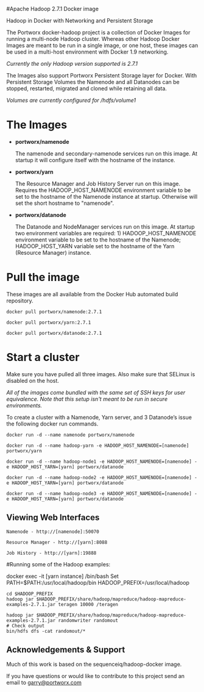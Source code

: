 #Apache Hadoop 2.7.1 Docker image

Hadoop in Docker with Networking and Persistent Storage

The Portworx docker-hadoop project is a collection of Docker Images for running a multi-node Hadoop cluster. Whereas other Hadoop Docker Images are meant to be run in a single image, or one host, these images can be used in a multi-host environment with Docker 1.9 networking.

_Currently the only Hadoop version supported is 2.7.1_

The Images also support Portworx Persistent Storage layer for Docker. With Persistent Storage Volumes the Namenode and all Datanodes can be stopped, restarted, migrated and cloned while retaining all data.

_Volumes are currently configured for /hdfs/volume1_

# The Images

* **portworx/namenode**

  The namenode and secondary-namenode services run on this image. At startup it will configure itself with the hostname of the instance.

* **portworx/yarn**

  The Resource Manager and Job History Server run on this image.  Requires the HADOOP_HOST_NAMENODE environment variable to be set to the hostname of the Namenode instance at startup. Otherwise will set the short hostname to "namenode". 

* **portworx/datanode**

  The Datanode and NodeManager services run on this image.  At startup two environment variables are required: 1) HADOOP_HOST_NAMENODE environment variable to be set to the hostname of the Namenode; HADOOP_HOST_YARN variable set to the hostname of the Yarn (Resource Manager) instance.


# Pull the image

These images are all available from the Docker Hub automated build repository.

```
docker pull portworx/namenode:2.7.1
```

```
docker pull portworx/yarn:2.7.1
```

```
docker pull portworx/datanode:2.7.1
```


# Start a cluster

Make sure you have pulled all three images. Also make sure that SELinux is disabled on the host. 

_All of the images come bundled with the same set of SSH keys for user equivalence. Note that this setup isn't meant to be run in secure environments._

To create a cluster with a Namenode, Yarn server, and 3 Datanode’s issue the following docker run commands. 


```
docker run -d --name namenode portworx/namenode
```

```
docker run -d --name hadoop-yarn -e HADOOP_HOST_NAMENODE=[namenode] portworx/yarn
```

```
docker run -d --name hadoop-node1 -e HADOOP_HOST_NAMENODE=[namenode] -e HADOOP_HOST_YARN=[yarn] portworx/datanode
```

```
docker run -d --name hadoop-node2 -e HADOOP_HOST_NAMENODE=[namenode] -e HADOOP_HOST_YARN=[yarn] portworx/datanode
```

```
docker run -d --name hadoop-node3 -e HADOOP_HOST_NAMENODE=[namenode] -e HADOOP_HOST_YARN=[yarn] portworx/datanode
```



## Viewing Web Interfaces

```
Namenode - http://[namenode]:50070
```

```
Resource Manager - http://[yarn]:8088
```

```
Job History - http://[yarn]:19888
```



#Running some of the Hadoop examples:

docker exec -it [yarn instance] /bin/bash
Set PATH=$PATH:/usr/local/hadoop/bin 
HADOOP_PREFIX=/usr/local/hadoop


```
cd $HADOOP_PREFIX
hadoop jar $HADOOP_PREFIX/share/hadoop/mapreduce/hadoop-mapreduce-examples-2.7.1.jar teragen 10000 /teragen

hadoop jar $HADOOP_PREFIX/share/hadoop/mapreduce/hadoop-mapreduce-examples-2.7.1.jar randomwriter randomout
# Check output
bin/hdfs dfs -cat randomout/*
```


## Acknowledgements & Support

Much of this work is based on the sequenceiq/hadoop-docker image. 

If you have questions or would like to contribute to this project send an email to garry@portworx.com


